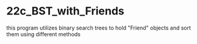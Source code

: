 # 22c_BST_with_Friends
this program utilizes binary search trees to hold "Friend" objects and sort them using different methods
